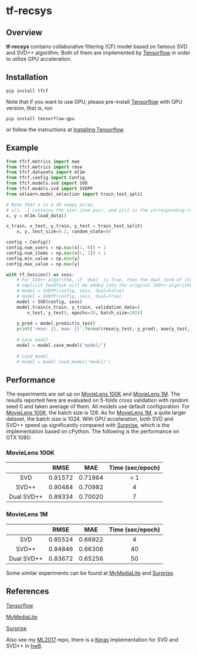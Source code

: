 # tf-recsys

## Overview
**tf-recsys** contains collaborative filtering (CF) model based on famous SVD and SVD++ algorithm. Both of them are implemented by [Tensorflow][Tensorflow] in order to utilize GPU acceleration.


## Installation

```
pip install tfcf
```

Note that if you want to use GPU, please pre-install [Tensorflow][Tensorflow] with GPU version, that is, run
```
pip install tensorflow-gpu
```
or follow the instructions at [Installing Tensorflow](https://www.tensorflow.org/install/).

## Example

```python
from tfcf.metrics import mae
from tfcf.metrics import rmse
from tfcf.datasets import ml1m
from tfcf.config import Config
from tfcf.models.svd import SVD
from tfcf.models.svd import SVDPP
from sklearn.model_selection import train_test_split

# Note that x is a 2D numpy array, 
# x[i, :] contains the user-item pair, and y[i] is the corresponding rating.
x, y = ml1m.load_data()

x_train, x_test, y_train, y_test = train_test_split(
    x, y, test_size=0.2, random_state=0)

config = Config()
config.num_users = np.max(x[:, 0]) + 1
config.num_items = np.max(x[:, 1]) + 1
config.min_value = np.min(y)
config.max_value = np.max(y)

with tf.Session() as sess:
	# For SVD++ algorithm, if `dual` is True, then the dual term of items' 
    # implicit feedfack will be added into the original SVD++ algorithm.
	# model = SVDPP(config, sess, dual=False)
    # model = SVDPP(config, sess, dual=True)
	model = SVD(config, sess)
   	model.train(x_train, y_train, validation_data=(
        x_test, y_test), epochs=20, batch_size=1024)
        
    y_pred = model.predict(x_test)
    print('rmse: {}, mae: {}'.format(rmse(y_test, y_pred), mae(y_test, y_pred)))
        
    # Save model
    model = model.save_model('model/')
    
    # Load model
    # model = model.load_model('model/')

```

## Performance

The experiments are set up on [MovieLens 100K][MovieLens100K] and [MovieLens 1M][MovieLens1M]. The results reported here are evaluated on 5-folds cross validation with random seed 0 and taken average of them. All models use default configuration. For [MovieLens 100K][MovieLens100K], the batch size is 128. As for [MovieLens 1M][MovieLens1M], a quite larger dataset, the batch size is 1024. With GPU acceleration, both SVD and SVD++ speed up significantly compared with [Surprise][Surprise], which is the implementation based on cPython. The following is the performance on GTX 1080:

### MovieLens 100K

|            |   RMSE  |   MAE   | Time (sec/epoch) |
|:----------:|:-------:|:-------:|:----------------:|
|     SVD    | 0.91572 | 0.71964 |        < 1       |
|    SVD++   | 0.90484 | 0.70982 |         4        |
| Dual SVD++ | 0.89334 | 0.70020 |         7        |

### MovieLens 1M
|            |   RMSE  |   MAE   | Time (sec/epoch) |
|:----------:|:-------:|:-------:|:----------------:|
|     SVD    | 0.85524 | 0.66922 |         4        |
|    SVD++   | 0.84846 | 0.66306 |        40        |
| Dual SVD++ | 0.83672 | 0.65256 |        50        |

Some similar experiments can be found at [MyMediaLite][MyMediaLite] and [Surprise][Surprise].


## References
[Tensorflow][Tensorflow]

[MyMediaLite][MyMediaLite]

[Surprise][Surprise]

Also see my [ML2017][ML2017] repo, there is a [Keras][Keras] implementation for SVD and SVD++ in [hw6][hw6].

[MovieLens100K]: https://grouplens.org/datasets/movielens/100k/
[MovieLens1M]: https://grouplens.org/datasets/movielens/1m/
[Tensorflow]: https://www.tensorflow.org/
[Keras]: https://keras.io/
[MyMediaLite]: http://www.mymedialite.net/examples/datasets.html
[Surprise]: https://github.com/NicolasHug/Surprise
[ML2017]: https://github.com/WindQAQ/ML2017
[hw6]: https://github.com/WindQAQ/ML2017/blob/master/hw6/train.py
